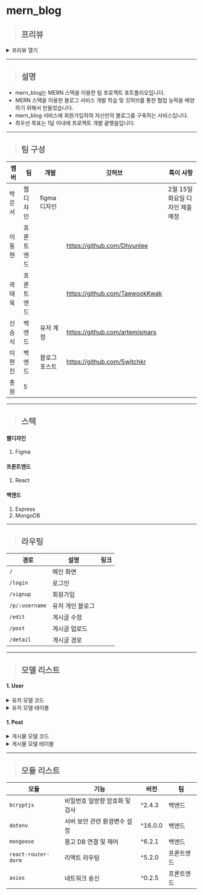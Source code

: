 # mern_blog
>## 프리뷰
<details>
  <summary>프리뷰 열기</summary>
  
  ![image](https://user-images.githubusercontent.com/75290655/153558026-ea81b9d8-cbb3-4f64-a795-37395c515586.png)
</details>

___
>## 설명

- mern_blog는 MERN 스택을 이용한 팀 프로젝트 포트폴리오입니다.
- MERN 스택을 이용한 블로그 서비스 개발 학습 및 깃허브를 통한 협업 능력을 배양하기 위해서 만들었습니다.
- mern_blog 서비스에 회원가입하여 자신만의 블로그를 구축하는 서비스입니다.
- 최우선 목표는 1달 이내에 프로젝트 개발 끝맺음입니다.
___
>## 팀 구성

멤버     | 팀          | 개발         | 깃허브                             | 특이 사항
---     | ---         | ---          | ---                                | ---
박은서   | 웹디자인    | figma 디자인  |                                    | 2월 15일 화요일 디자인 제출 예정
이동현   | 프론트엔드 |              | https://github.com/Dhyunlee         |
곽태욱   | 프론트엔드 |              | https://github.com/TaewookKwak      |
신승식   | 백엔드     | 유저 계정      | https://github.com/artemismars    |
이현진   | 백엔드     | 블로그 포스트  | https://github.com/5witchkr        |
총원     | 5 |
___
>## 스택
#### 웹디자인
1. Figma

#### 프론트엔드
1. React

#### 백엔드
1. Express
2. MongoDB
___
>## 라우팅
| 경로     | 설명       | 링크 |
| ---     | ---        | --- |
| `/`       | 메인 화면   |
| `/login`  | 로그인      |
| `/signup` | 회원가입    |
| `/p/:username` | 유저 개인 블로그 |
| `/edit`   | 게시글 수정 |
| `/post`   | 게시글 업로드 |
| `/detail` | 게시글 경로 |
___
>## 모델 리스트
#### 1. User
<details>
<summary>유저 모델 코드</summary>
  
```js
const userSchema = new Schema({
  email: {
    type: String,
    required: true,
    unique: true
  }),
  username: {
    type: String,
    required: true,
    unique: true,
    minLength: 6,
  },
  password: {
    type: String,
    required: true,
    unique: true,
    minLength: 6
  },
  avatar: {
    type: String
  }
 });
```
</details>

<details>
  <summary>유저 모델 테이블</summary>
  
키       | 데이터타입 | required | unique | minLength | 
---      | ---      |    ---    |  ---   | ---       |
_id      | object  |            |
email    | String  | true       | true   |
username | String  | true       | true   |   3
password | String  | true       |        |  6
avatar   | String  |            |        |
token    | String  |
</details>

#### 1. Post
<details>
<summary>게시물 모델 코드</summary>
  
```js
const postSchema = new Schema({
  
 });
```
</details>

<details>
  <summary>게시물 모델 테이블</summary>
  
키       | 데이터타입 | required | unique | minLength | 
---      | ---      |    ---    |  ---   | ---       |
_id      | object  |            |
email    | String  | true       | true   |
username | String  | true       | true   |   3
password | String  | true       |        |  6
imagePath| String  |            |        |
token    | String  |            | true   |
</details>

___
>## 모듈 리스트

모듈      | 기능                        | 버전          | 팀
---       | ---                         | ---          | ---
`bcryptjs`  | 비밀번호 일방향 암호화 및 검사 | ^2.4.3    | 백엔드
`dotenv`    | 서버 보안 관련 환경변수 설정   | ^16.0.0   | 백엔드
`mongoose`  | 몽고 DB 연결 및 제어         | ^6.2.1     | 백엔드
`react-router-dorm` | 리액트 라우팅        | ^5.2.0     | 프론트엔드
`axios` | 네트워크 송신                   | ^0.2.5      | 프론트엔드
